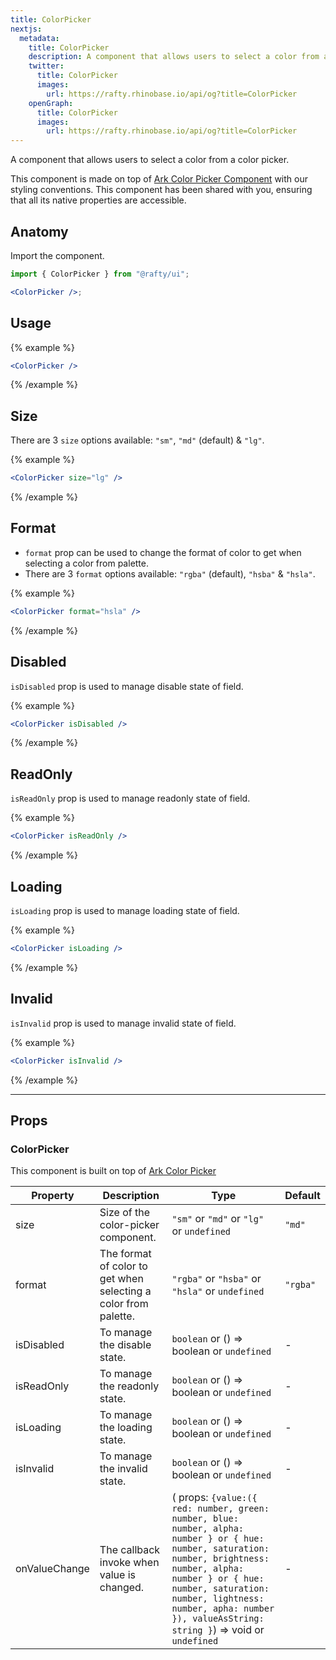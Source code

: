```yaml
---
title: ColorPicker
nextjs:
  metadata:
    title: ColorPicker
    description: A component that allows users to select a color from a color picker.
    twitter:
      title: ColorPicker
      images:
        url: https://rafty.rhinobase.io/api/og?title=ColorPicker
    openGraph:
      title: ColorPicker
      images:
        url: https://rafty.rhinobase.io/api/og?title=ColorPicker
---
```


A component that allows users to select a color from a color picker.

This component is made on top of [Ark Color Picker Component](https://ark-ui.com/react/docs/components/color-picker) with our styling conventions. This component has been shared with you, ensuring that all its native properties are accessible.

## Anatomy

Import the component.

```jsx
import { ColorPicker } from "@rafty/ui";

<ColorPicker />;
```

## Usage

{% example %}

```jsx
<ColorPicker />
```

{% /example %}

## Size

There are 3 `size` options available: `"sm"`, `"md"` (default) & `"lg"`.

{% example %}

```jsx
<ColorPicker size="lg" />
```

{% /example %}

## Format

- `format` prop can be used to change the format of color to get when selecting a color from palette.
- There are 3 `format` options available: `"rgba"` (default), `"hsba"` & `"hsla"`.

{% example %}

```jsx
<ColorPicker format="hsla" />
```

{% /example %}

## Disabled

`isDisabled` prop is used to manage disable state of field.

{% example %}

```jsx
<ColorPicker isDisabled />
```

{% /example %}

## ReadOnly

`isReadOnly` prop is used to manage readonly state of field.

{% example %}

```jsx
<ColorPicker isReadOnly />
```

{% /example %}

## Loading

`isLoading` prop is used to manage loading state of field.

{% example %}

```jsx
<ColorPicker isLoading />
```

{% /example %}

## Invalid

`isInvalid` prop is used to manage invalid state of field.

{% example %}

```jsx
<ColorPicker isInvalid />
```

{% /example %}

---

## Props

### ColorPicker

This component is built on top of [Ark Color Picker](https://ark-ui.com/react/docs/components/color-picker#api-reference)

| Property      | Description                                                     | Type                                                                                                                                                                                                                                                                                            | Default  |
| ------------- | --------------------------------------------------------------- | ----------------------------------------------------------------------------------------------------------------------------------------------------------------------------------------------------------------------------------------------------------------------------------------------- | -------- |
| size          | Size of the color-picker component.                             | `"sm"` or `"md"` or `"lg"` or `undefined`                                                                                                                                                                                                                                                       | `"md"`   |
| format        | The format of color to get when selecting a color from palette. | `"rgba"` or `"hsba"` or `"hsla"` or `undefined`                                                                                                                                                                                                                                                 | `"rgba"` |
| isDisabled    | To manage the disable state.                                    | `boolean` or <Info>() => boolean</Info> or `undefined`                                                                                                                                                                                                                                          | -        |
| isReadOnly    | To manage the readonly state.                                   | `boolean` or <Info>() => boolean</Info> or `undefined`                                                                                                                                                                                                                                          | -        |
| isLoading     | To manage the loading state.                                    | `boolean` or <Info>() => boolean</Info> or `undefined`                                                                                                                                                                                                                                          | -        |
| isInvalid     | To manage the invalid state.                                    | `boolean` or <Info>() => boolean</Info> or `undefined`                                                                                                                                                                                                                                          | -        |
| onValueChange | The callback invoke when value is changed.                      | <Info>( props: `{value:({ red: number, green: number, blue: number, alpha: number } or { hue: number, saturation: number, brightness: number, alpha: number } or { hue: number, saturation: number, lightness: number, apha: number }), valueAsString: string }`) => void</Info> or `undefined` | -        |
